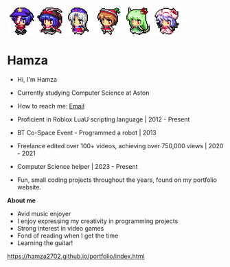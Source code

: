 <img src="71.png" alt="71"/> <img src="38.png" alt="38"/> <img src="28.png" alt="28"/> <img src="19.png" alt="19"/> <img src="30.png" alt="30"/> <img src="31.png" alt="31" width="64" height="64"/>


# Hamza
- Hi, I'm Hamza
- Currently studying Computer Science at Aston
- How to reach me: [Email](mailto:HamzaKhan2702@outlook.com)

- Proficient in Roblox LuaU scripting language | 2012 - Present
- BT Co-Space Event - Programmed a robot | 2013
- Freelance edited over 100+ videos, achieving over 750,000 views | 2020 - 2021
- Computer Science helper | 2023 - Present
- Fun, small coding projects throughout the years, found on my portfolio website.

**About me**
- Avid music enjoyer
- I enjoy expressing my creativity in programming projects
- Strong interest in video games
- Fond of reading when I get the time
- Learning the guitar!

https://hamza2702.github.io/portfolio/index.html
